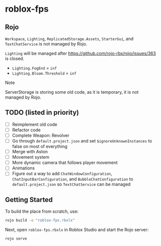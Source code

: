 # roblox-fps

## Rojo
`Workspace`, `Lighting`, `ReplicatedStorage.Assets`, `StarterGui`, and `TextChatService` is not managed by Rojo.

`Lighting` will be managed after https://github.com/rojo-rbx/rojo/issues/363 is closed.
- `Lighting.FogEnd` = `inf`
- `Lighting.Bloom.Threshold` = `inf`

> [!NOTE]
> ServerStorage is storing some old code, as it is temporary, it is not managed by Rojo.

## TODO (listed in priority)
- [ ] Reimplement old code
- [ ] Refactor code
- [ ] Complete Weapon: Revolver
- [ ] Go through `default.project.json` and set `$ignoreUnknownInstances` to false on most of everything
- [ ] Merge with Aston
- [ ] Movement system
- [ ] More dynamic camera that follows player movement
- [ ] Animations
- [ ] Figure out a way to add `ChatWindowConfiguration`, `ChatInputBarConfiguration`, and `BubbleChatConfiguration` to `default.project.json` so `TextChatService` can be managed

## Getting Started
To build the place from scratch, use:

```bash
rojo build -o "roblox-fps.rbxlx"
```

Next, open `roblox-fps.rbxlx` in Roblox Studio and start the Rojo server:

```bash
rojo serve
```
